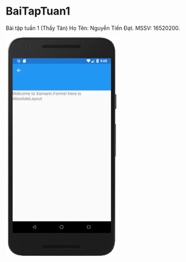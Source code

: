 # BaiTapTuan1
Bài tập tuần 1 (Thầy Tân)
Họ Tên: Nguyễn Tiến Đạt.
MSSV: 16520200.

![alt text](https://github.com/datnt-16520200/BaiTapTuan1/blob/master/images/AbsoluteLayoutScreen.PNG)
